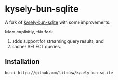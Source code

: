 # kysely-bun-sqlite

A fork of [kysely-bun-sqlite](https://github.com/dylanblokhuis/kysely-bun-sqlite) with some improvements.

More explicitly, this fork:
1. adds support for streaming query results, and
2. caches SELECT queries.

## Installation

```bash
bun i https://github.com/lithdew/kysely-bun-sqlite
```